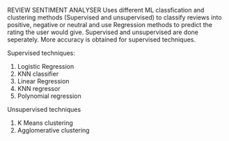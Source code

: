 REVIEW SENTIMENT ANALYSER
Uses different ML classfication and clustering methods (Supervised and unsupervised) to classify reviews into positive, negative or neutral and use Regression methods to predict the rating the user would give.
Supervised and unsupervised are done seperately. More accuracy is obtained for supervised techniques.

Supervised techniques:
1. Logistic Regression
2. KNN classifier
3. Linear Regression
4. KNN regressor
5. Polynomial regression

Unsupervised techniques
1. K Means clustering
2. Agglomerative clustering
